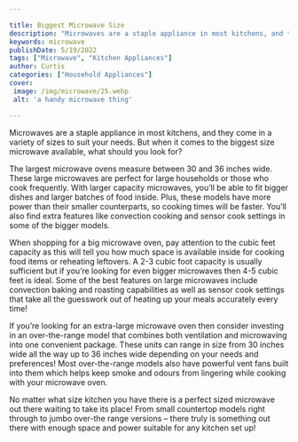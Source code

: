 ```yaml
---

title: Biggest Microwave Size
description: "Microwaves are a staple appliance in most kitchens, and they come in a variety of sizes to suit your needs. But when it comes to t...get more info"
keywords: microwave
publishDate: 5/19/2022
tags: ["Microwave", "Kitchen Appliances"]
author: Curtis
categories: ["Household Appliances"]
cover: 
 image: /img/microwave/25.webp
 alt: 'a handy microwave thing'

---
```


Microwaves are a staple appliance in most kitchens, and they come in a variety of sizes to suit your needs. But when it comes to the biggest size microwave available, what should you look for?

The largest microwave ovens measure between 30 and 36 inches wide. These large microwaves are perfect for large households or those who cook frequently. With larger capacity microwaves, you’ll be able to fit bigger dishes and larger batches of food inside. Plus, these models have more power than their smaller counterparts, so cooking times will be faster. You’ll also find extra features like convection cooking and sensor cook settings in some of the bigger models. 

When shopping for a big microwave oven, pay attention to the cubic feet capacity as this will tell you how much space is available inside for cooking food items or reheating leftovers. A 2-3 cubic foot capacity is usually sufficient but if you’re looking for even bigger microwaves then 4-5 cubic feet is ideal. Some of the best features on large microwaves include convection baking and roasting capabilities as well as sensor cook settings that take all the guesswork out of heating up your meals accurately every time! 

If you’re looking for an extra-large microwave oven then consider investing in an over-the-range model that combines both ventilation and microwaving into one convenient package. These units can range in size from 30 inches wide all the way up to 36 inches wide depending on your needs and preferences! Most over-the-range models also have powerful vent fans built into them which helps keep smoke and odours from lingering while cooking with your microwave oven. 

No matter what size kitchen you have there is a perfect sized microwave out there waiting to take its place! From small countertop models right through to jumbo over-the range versions – there truly is something out there with enough space and power suitable for any kitchen set up!
